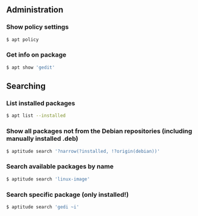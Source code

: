 ## Administration
### Show policy settings
```bash
$ apt policy
```
### Get info on package
```bash
$ apt show 'gedit'
```
## Searching
### List installed packages
```bash
$ apt list --installed
```
### Show all packages not from the Debian repositories (including manually installed .deb)
```bash
$ aptitude search '?narrow(?installed, !?origin(debian))'
```
### Search available packages by name
```bash
$ aptitude search 'linux-image'
```
### Search specific package (only installed!)
```bash
$ aptitude search 'gedi ~i'
```
